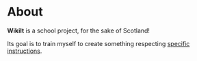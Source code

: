 # About

**Wikilt** is a school project, for the sake of Scotland!

Its goal is to train myself to create something respecting [specific instructions](./resources/00-original-briefing-bower).